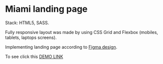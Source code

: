 # Miami landing page

Stack: HTML5, SASS.

Fully responsive layout was made by using CSS Grid and Flexbox (mobiles, tablets, laptops screens).

Implementing landing page according to [Figma design](https://www.figma.com/file/nHz8bflIwJaWP3P99vKTH5/miami_home_new).

To see click this [DEMO LINK](https://andlap24.github.io/layout_miami/)
